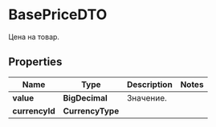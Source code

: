 

# BasePriceDTO

Цена на товар.

## Properties

| Name | Type | Description | Notes |
|------------ | ------------- | ------------- | -------------|
|**value** | **BigDecimal** | Значение. |  |
|**currencyId** | **CurrencyType** |  |  |



